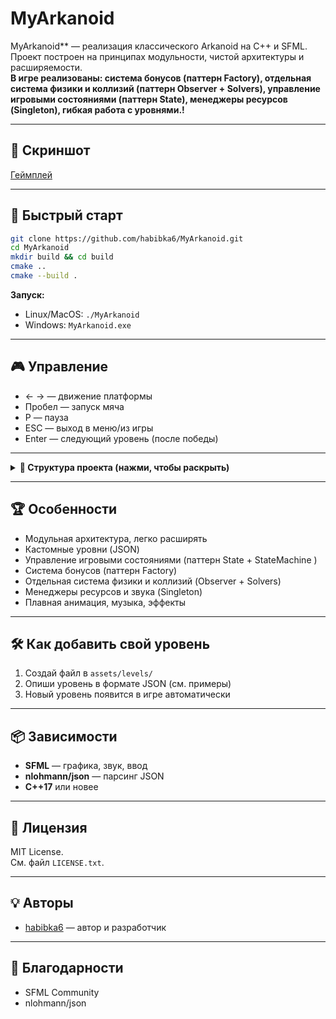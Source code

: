 # MyArkanoid

MyArkanoid** — реализация классического Arkanoid на C++ и SFML.  
Проект построен на принципах модульности, чистой архитектуры и расширяемости.  
**В игре реализованы: система бонусов (паттерн Factory), отдельная система физики и коллизий (паттерн Observer + Solvers), управление игровыми состояниями (паттерн State), менеджеры ресурсов (Singleton), гибкая работа с уровнями.!**

---

## 📸 Скриншот

[Геймплей](gameplay_screenshots/gameplay_1.png)

---

## 🚀 Быстрый старт

```bash
git clone https://github.com/habibka6/MyArkanoid.git
cd MyArkanoid
mkdir build && cd build
cmake ..
cmake --build .
```

**Запуск:**
- Linux/MacOS: `./MyArkanoid`
- Windows: `MyArkanoid.exe`

---

## 🎮 Управление

- ← → — движение платформы  
- Пробел — запуск мяча  
- P — пауза  
- ESC — выход в меню/из игры  
- Enter — следующий уровень (после победы)

---

<details>
<summary><strong>📂 Структура проекта (нажми, чтобы раскрыть)</strong></summary>

```plaintext
MyArkanoid/
├── assets/                
│   ├── fonts/             
│   ├── images/              
│   ├── levels/            
│   ├── music/               
│   ├── sounds/              
│   └── textures/       
│
├── include/                 # Заголовочные файлы
│   ├── core/                # Ядро движка (GameEngine, StateMachine)
│   ├── entities/            # Игровые сущности
│   │   ├── Ball.h
│   │   ├── Entity.h
│   │   ├── MovableEntity.h
│   │   ├── Paddle.h
│   │   └── blocks/
│   │       ├── BaseBlock.h
│   │       ├── Block.h
│   │       └── Rock.h
│   │   └── PowerUpEffects/
│   │       ├── ExtraLifeEffect.h
│   │       ├── PowerUpEffect.h
│   │       ├── ScalePaddleEffect.h
│   │       └── SlowBallEffect.h
│   │   ├── ExpandPaddlePowerUp.h
│   │   ├── ExtraLifePowerUp.h
│   │   ├── PowerUp.h
│   │   ├── PowerUpFactory.h
│   │   ├── ShrinkPaddlePowerUp.h
│   │   └── SlowBallPowerUp.h
│
│   ├── game_states/         # Состояния игры
│   │   ├── GameOverState.h
│   │   ├── GameState.h
│   │   ├── State.h
│   │   └── MenuState/
│   │       ├── LevelSelectState.h
│   │       ├── MainMenuState.h
│   │       ├── MenuStateBase.h
│   │       └── OptionsState.h
│
│   ├── managers/            # Менеджеры ресурсов и логики
│   │   ├── AssetManager.h
│   │   ├── LevelManager.h
│   │   ├── PowerUpManager.h
│   │   └── SoundManager.h
│
│   ├── nlohmann/            # Внешние библиотеки (json)
│
│   └── systems/            
│       ├── ICollisionObserver.h
│       ├── PhysicsSystem.h
│       ├── RenderSystem.h
│       └── solvers/         # Солверы коллизий
│           ├── BlockCollisionSolver.h
│           ├── PaddleCollisionSolver.h
│           └── WallCollisionSolver.h
│
├── src/                     # Исходный код (.cpp)
├── main.cpp                 # Точка входа
├── CMakeLists.txt           # Файл сборки CMake
├── LICENSE.txt              # Лицензия
└── README.md               

```

- **core/** — ядро движка (GameEngine, StateMachine)
- **entities/** — игровые объекты (Ball, Paddle, Block, PowerUp и др.)
- **game_states/** — состояния игры (меню, игра, пауза и др.)
- **managers/** — менеджеры ресурсов, уровней, бонусов, звука
- **systems/** — физика, коллизии, рендер

</details>

---

## 🏆 Особенности

- Модульная архитектура, легко расширять
- Кастомные уровни (JSON)
- Управление игровыми состояниями (паттерн State + StateMachine )
- Система бонусов (паттерн Factory)
- Отдельная система физики и коллизий (Observer + Solvers)
- Менеджеры ресурсов и звука (Singleton)
- Плавная анимация, музыка, эффекты

---

## 🛠️ Как добавить свой уровень

1. Создай файл в `assets/levels/`
2. Опиши уровень в формате JSON (см. примеры)
3. Новый уровень появится в игре автоматически

---
## 📦 Зависимости

- **SFML** — графика, звук, ввод
- **nlohmann/json** — парсинг JSON
- **C++17** или новее

---

## 📄 Лицензия

MIT License.  
См. файл `LICENSE.txt`.

---

## 💡 Авторы

- [habibka6](https://github.com/habibka6) — автор и разработчик

---

## 🤝 Благодарности

- SFML Community
- nlohmann/json

